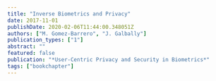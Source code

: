 ```yaml
---
title: "Inverse Biometrics and Privacy"
date: 2017-11-01
publishDate: 2020-02-06T11:44:00.348051Z
authors: ["M. Gomez-Barrero", "J. Galbally"]
publication_types: ["1"]
abstract: ""
featured: false
publication: "*User-Centric Privacy and Security in Biometrics*"
tags: ["bookchapter"]
---
```


